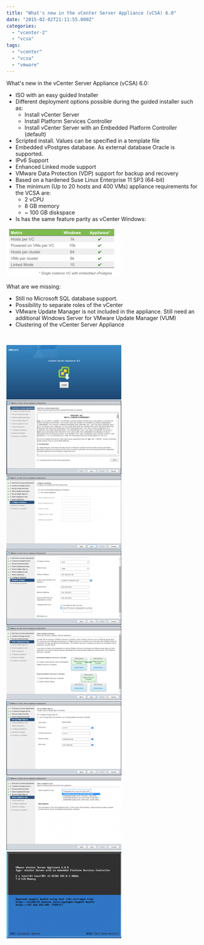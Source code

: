 ```yaml
---
title: "What's new in the vCenter Server Appliance (vCSA) 6.0"
date: "2015-02-02T21:11:55.000Z"
categories: 
  - "vcenter-2"
  - "vcsa"
tags: 
  - "vcenter"
  - "vcsa"
  - "vmware"
---
```


What's new in the vCenter Server Appliance (vCSA) 6.0:

- ISO with an easy guided Installer
- Different deployment options possible during the guided installer such as:
    - Install vCenter Server
    - Install Platform Services Controller
    - Install vCenter Server with an Embedded Platform Controller (default)
- Scripted install. Values can be specified in a template file
- Embedded vPostgres database. As external database Oracle is supported.
- IPv6 Support
- Enhanced Linked mode support
- VMware Data Protection (VDP) support for backup and recovery
- Based on a hardened Suse Linux Enterprise 11 SP3 (64-bit)
- The minimum (Up to 20 hosts and 400 VMs) appliance requirements for the VCSA are:
    - 2 vCPU
    - 8 GB memory
    - ~ 100 GB diskspace
- Is has the same feature parity as vCenter Windows:

[![scalability](images/scalability-300x128.png)](https://www.ivobeerens.nl/wp-content/uploads/2015/02/scalability.png)

What are we missing:

- Still no Microsoft SQL database support.
- Possibility to separate roles of the vCenter
- VMware Update Manager is not included in the appliance. Still need an additional Windows Server for VMware Update Manager (VUM)
- Clustering of the vCenter Server Appliance

 

[![2015-02-02_11h45_45](images/2015-02-02_11h45_45-300x142.png)](https://www.ivobeerens.nl/wp-content/uploads/2015/02/2015-02-02_11h45_45.png) [![2015-02-02_11h46_18](images/2015-02-02_11h46_18-300x192.png)](https://www.ivobeerens.nl/wp-content/uploads/2015/02/2015-02-02_11h46_18.png) [![database](images/database-300x193.png)](https://www.ivobeerens.nl/wp-content/uploads/2015/02/database.png) [![IP](images/IP-300x193.png)](https://www.ivobeerens.nl/wp-content/uploads/2015/02/IP.png) [![psc](images/psc-300x193.png)](https://www.ivobeerens.nl/wp-content/uploads/2015/02/psc.png) [![single](images/single-300x193.png)](https://www.ivobeerens.nl/wp-content/uploads/2015/02/single.png) [![size](images/size-300x192.png)](https://www.ivobeerens.nl/wp-content/uploads/2015/02/size.png) [![vcsa console](images/vcsa-console-300x228.png)](https://www.ivobeerens.nl/wp-content/uploads/2015/02/vcsa-console.png)
